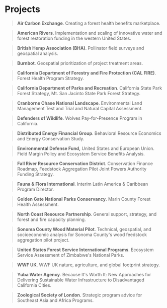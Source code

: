 # Projects

> **Air Carbon Exchange**. Creating a forest health benefits marketplace.  
  
> **American Rivers**. Implementation and scaling of innovative water and forest restoration funding in the western United States.  
  
> **British Hemp Association (BHA)**. Pollinator field surveys and geospatial analysis.  
  
> **Burnbot**. Geospatial prioritization of project treatment areas.  
  
> **California Department of Forestry and Fire Protection (CAL FIRE)**. Forest Health Program Strategy.  
  
> **California Department of Parks and Recreation**. California State Park Forest Strategy, Mt. San Jacinto State Park Forest Strategy.  
  
> **Cranborne Chase National Landscape**. Environmental Land Management Test and Trial and Natural Capital Assessment.  
  
> **Defenders of Wildlife**. Wolves Pay-for-Presence Program in California.  
  
> **Distributed Energy Financial Group**. Behavioral Resource Economics and Energy Conservation Study.  
  
> **Environmental Defense Fund,** United States and European Union. Field Margin Policy and Ecosystem Service Benefits Analysis.  
  
> **Fall River Resource Conservation District**. Conservation Finance Roadmap, Feedstock Aggregation Pilot Joint Powers Authority Funding Strategy.  
  
> **Fauna & Flora International**. Interim Latin America & Caribbean Program Director.  
  
> **Golden Gate National Parks Conservancy**. Marin County Forest Health Assessment.  
  
> **North Coast Resource Partnership**. General support, strategy, and forest and fire capacity planning.  

> **Sonoma County Wood Material Pilot**. Technical, geospatial, and socioeconomic analysis for Sonoma County's wood feedstock aggregation pilot project.  
  
> **United States Forest Service International Programs**. Ecosystem Service Assessment of Zimbabwe's National Parks. 

> **WWF UK**. WWF UK nature, agriculture, and global footprint strategy.
  
> **Yuba Water Agency**. Because It's Worth It: New Approaches for Delivering Sustainable Water Infrastructure to Disadvantaged California Cities.  
  
> **Zoological Society of London**. Strategic program advice for Southeast Asia and Africa Programs.